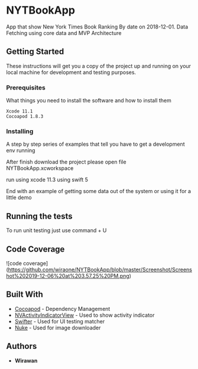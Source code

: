 # NYTBookApp
App that show New York Times Book Ranking By date on 2018-12-01.
Data Fetching using core data and MVP Architecture

## Getting Started

These instructions will get you a copy of the project up and running on your local machine for development and testing purposes.

### Prerequisites

What things you need to install the software and how to install them

```
Xcode 11.1
Cocoapod 1.8.3 
```

### Installing

A step by step series of examples that tell you have to get a development env running

After finish download the project please open file NYTBookApp.xcworkspace

run using xcode 11.3 using swift 5

End with an example of getting some data out of the system or using it for a little demo

## Running the tests

To run unit testing just use command + U

## Code Coverage

![code coverage] (https://github.com/wiraone/NYTBookApp/blob/master/Screenshot/Screenshot%202019-12-06%20at%203.57.25%20PM.png)

## Built With

* [Cocoapod](https://cocoapods.org) - Dependency Management
* [NVActivityIndicatorView](https://github.com/ninjaprox/NVActivityIndicatorView) - Used to show activity indicator
* [Swifter](https://github.com/httpswift/swifter) - Used for UI testing matcher
* [Nuke](https://github.com/kean/Nuke) - Used for image downloader

## Authors

* **Wirawan** 

